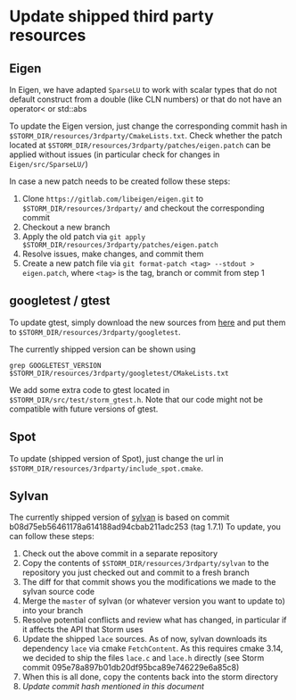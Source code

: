 # Update shipped third party resources

## Eigen

In Eigen, we have adapted `SparseLU` to work with scalar types that do not default construct from a double (like CLN numbers) or that do not have an operator< or std::abs

To update the Eigen version, just change the corresponding commit hash in `$STORM_DIR/resources/3rdparty/CmakeLists.txt`.
Check whether the patch located at `$STORM_DIR/resources/3rdparty/patches/eigen.patch` can be applied without issues (in particular check for changes in `Eigen/src/SparseLU/`)

In case a new patch needs to be created follow these steps:

1. Clone `https://gitlab.com/libeigen/eigen.git` to `$STORM_DIR/resources/3rdparty/` and checkout the corresponding commit
2. Checkout a new branch
3. Apply the old patch via `git apply $STORM_DIR/resources/3rdparty/patches/eigen.patch`
4. Resolve issues, make changes, and commit them
5. Create a new patch file via `git format-patch <tag> --stdout > eigen.patch`, where `<tag>` is the tag, branch or commit from step 1

## googletest / gtest

To update gtest, simply download the new sources from [here](https://github.com/google/googletest/releases) and put them to `$STORM_DIR/resources/3rdparty/googletest`.

The currently shipped version can be shown using

```console
grep GOOGLETEST_VERSION $STORM_DIR/resources/3rdparty/googletest/CMakeLists.txt
```

We add some extra code to gtest located in `$STORM_DIR/src/test/storm_gtest.h`. Note that our code might not be compatible with future versions of gtest.

## Spot

To update (shipped version of Spot), just change the url in `$STORM_DIR/resources/3rdparty/include_spot.cmake`.


## Sylvan

The currently shipped version of [sylvan](https://github.com/trolando/sylvan) is based on commit b08d75eb56461178a614188ad94cbab211adc253 (tag 1.7.1)
To update, you can follow these steps:

1. Check out the above commit in a separate repository
2. Copy the contents of `$STORM_DIR/resources/3rdparty/sylvan` to the repository you just checked out and commit to a fresh branch
3. The diff for that commit shows you the modifications we made to the sylvan source code
4. Merge the `master` of sylvan (or whatever version you want to update to) into your branch
5. Resolve potential conflicts and review what has changed, in particular if it affects the API that Storm uses
6. Update the shipped `lace` sources.
As of now, sylvan downloads its dependency `lace` via cmake `FetchContent`.
As this requires cmake 3.14, we decided to ship the files `lace.c` and `lace.h` directly (see Storm commit 095e78a897b01db20df95bca89e746229e6a85c8)
7. When this is all done, copy the contents back into the storm directory
8. *Update commit hash mentioned in this document* 
